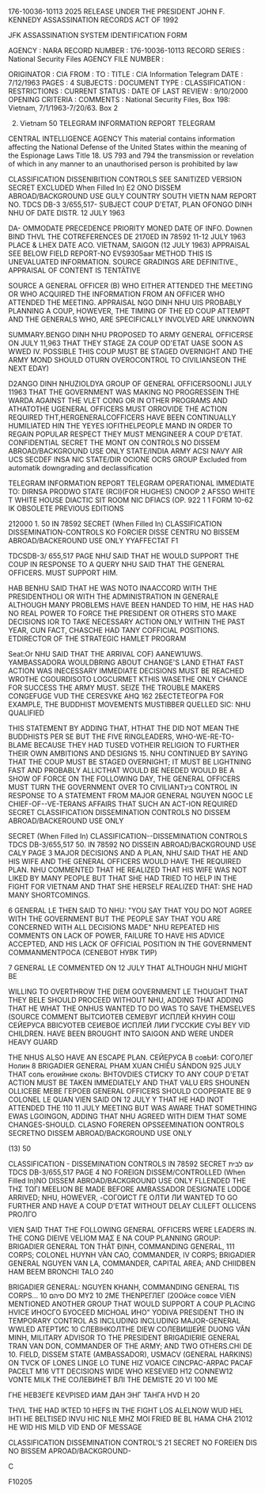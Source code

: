 176-10036-10113 2025 RELEASE UNDER THE PRESIDENT JOHN F. KENNEDY ASSASSINATION RECORDS ACT OF 1992

JFK ASSASSINATION SYSTEM
IDENTIFICATION FORM

AGENCY : NARA
RECORD NUMBER : 176-10036-10113
RECORD SERIES : National Security Files
AGENCY FILE NUMBER :

ORIGINATOR : CIA
FROM :
TO :
TITLE : CIA Information Telegram
DATE : 7/12/1963
PAGES : 4
SUBJECTS :
DOCUMENT TYPE :
CLASSIFICATION :
RESTRICTIONS :
CURRENT STATUS :
DATE OF LAST REVIEW : 9/10/2000
OPENING CRITERIA :
COMMENTS : National Security Files, Box 198: Vietnam, 7/1/1963-7/20/63. Box 2

2. Vietnam 50
TELEGRAM INFORMATION REPORT TELEGRAM

CENTRAL INTELLIGENCE AGENCY
This material contains information affecting the National Defense of the United States within the meaning of the Espionage Laws Title 18. US
793 and 794 the transmission or revelation of which in any manner to an unauthorised person is prohibited by law

CLASSIFICATION DISSENIBITION CONTROLS SEE SANITIZED VERSION
SECRET EXCLUDED
When Filled In) E2 ONO DISSEM ABROAD/BACKGROUND USE GULY
COUNTRY SOUTH VIETN NAM REPORT NO. TDCS DB-3 3/655,517-
SUBJECT COUP D'ETAT, PLAN OFONGO DINH NHU OF DATE DISTR. 12 JULY 1963

DA- OMMODATE PRECEDENCE PRIORITY MONED
DATE OF
INFO. Downen BIND THVL THE COTREFERENCES DE 2170ED IN 78592
11-12 JULY 1963
PLACE &
LHEX
DATE ACO. VIETNAM, SAIGON (12 JULY 1963)
APPRAISAL SEE BELOW
FIELD REPORT-NO EVS9305aar
METHOD THIS IS UNEVALUATED INFORMATION. SOURCE GRADINGS ARE DEFINITIVE., APPRAISAL OF CONTENT IS TENTÄTIVE

SOURCE A GENERAL OFFICER (B) WHO EITHER ATTENDED THE MEETING OR WHO ACQUIRED THE
INFORMATION FROM AN OFFICER WHO ATTENDED THE MEETING.
APPRAISAL NGO DINH NHU UIS PROBABLY PLANNING A COUP, HOWEVER, THE TIMING OF THE ED
COUP ATTEMPT AND THE GENERALS WHO, ARE SPECIFICALLY INVOLVED ARE UNKNOWN

SUMMARY.BENGO DINH NHU PROPOSED TO ARMY GENERAL OFFICERSE
ON JULY 11,963 THAT THEY STAGE ZA COUP OD'ETAT UASE SOON AS WWED IV.
POSSIBLE THIS COUP MUST BE STAGED OVERNIGHT AND THE ARMY MOND
SHOULD OTURN OVEROCONTROL TO CIVILIANSEON THE NEXT EDAY)

D2ANGO DINH NHUZIOLDYA GROUP OF GENERAL OFFICERSOONLI
JULY 11963 THAT THE GOVERNMENT WAS MAKING NO PROGRESSEIN THE WARDA
AGAINST THE VLET CONG OR IN OTHER PROGRAMS AND ATHATOTHE UGENERAL
OFFICERS MUST ORROVIDE THE ACTION REQUIRED THT,HERGENERALCOFFICERS
HAVE BEEN CONTINUALLY HUMILIATED HIN THE YEYES IOFITHELPEOPLE MAND IN
ORDER TO REGAIN POPULAR RESPECT THEY MUST MENGINEER A COUP D'ETAT.
CONFIDENTIAL
SECRET THE MONT
ON CONTROLS
NO DISSEM ABROAD/BACKGROUND USE ONLY
STATE/INDIA ARMY ACSI NAVY AIR UCS SECDEF INSA NIC
STATE/DIR OCIONE OCRS
GROUP
Excluded from automatik
downgrading and
declassification

TELEGRAM INFORMATION REPORT TELEGRAM
OPERATIONAL IMMEDIATE TO: DIRNSA PRODWO
STATE (RCI)(FOR HUGHES) CNOOP
2
AFSSO WHITE T
WHITE HOUSE DIACTIC SIT ROOM
NIC DFIACS
(OP. 922 1 1
FORM
10-62 IK OBSOLETE PREVIOUS EDITIONS

212000 1. 50
IN 78592
SECRET
(When Filled In)
CLASSIFICATION DISSEMINATION-CONTROLS
KO FORCIER DISSE CENTRU
NO BISSEM ABROAD/BACKEROUND USE ONLY
YYAFFECTAT F1

TDCSDB-3/ 655,517
PAGE
NHƯ SAID THAT HE WOULD SUPPORT THE COUP IN RESPONSE TO A QUERY
NHU SAID THAT THE GENERAL OFFICERS. MUST SUPPORT HIM.

HAB BENHU SAID THAT HE WAS NOTO INAACCORD WITH THE PRESIDENTHOLI
OR WITH THE ADMINISTRATION IN GENERALE ALTHOUGH MANY PROBLEMS
HAVE BEEN HANDED TO HIM, HE HAS HAD NO REAL POWER TO FORCE THE
PRESIDENT OR OTHERS STO MAKE DECISIONS IOR TO TAKE NECESSARY ACTION
ONLY WITHIN THE PAST YEAR, CUN FACT, CHASCHE HAD TANY COFFICIAL
POSITIONS. ETDIRECTOR OF THE STRATEGIC HAMLET PROGRAM

Seat:Or NHU SAID THAT THE ARRIVAL COF) AANEW1UWS. YAMBASSADORA WOULDBRING ABOUT CHANGE'S LAND ETHAT FAST ACTION WAS INECESSARY IMMEDIATE
DECISIONS MUST BE REACHED WROTHE CGOURDISOTO LOGCURMET KTHIS WASETHE
ONLY CHANCE FOR SUCCESS THE ARMY MUST. SEIZE THE TROUBLE MAKERS
CONGEFUGE VUD THE CERESVKE AHQ 162 2БЕСТЕТЕОГРА
FOR EXAMPLE, THE BUDDHIST MOVEMENTS MUSTIBBER QUELLED SIC: NHU QUALIFIED

THIS STATEMENT BY ADDING THAT, HTHAT THE DID NOT MEAN THE BUDDHISTS PER SE
BUT THE FIVE RINGLEADERS, WHO-WE-RE-TO-BLAME BECAUSE THEY HAD TUSED
VOTHEIR RELIGION TO FURTHER THEIR OWN AMBITIONS AND DESIGNS
15. NHU CONTINUED BY SAYING THAT THE COUP MUST BE STAGED
OVERNIGHT; IT MUST BE LIGHTNING FAST AND PROBABLY ALLICTHAT WOULD
BE NEEDED WOULD BE A SHOW OF FORCE ON THE FOLLOWING DAY, THE
GENERAL OFFICERS MUST TURN THE GOVERNMENT OVER TO CIVILIANTבינ
CONTROL IN RESPONSE TO A STATEMENT FROM MAJOR GENERAL NGUYEN
NGOC LE CHIEF-OF--VE-TERANS AFFAIRS THAT SUCH AN ACT-ION REQUIRED
SECRET
CLASSIFICATION DISSEMINATION CONTROLS
NO DISSEM ABROAD/BACKEROUND USE ONLY

SECRET
(When Filled In)
CLASSIFICATION--DISSEMINATION CONTROLS
TDCS DB-3/655,517
50.
IN 78592
NO DISSEIN ABROAD/BACKGROUND USE CALY
PAGE
3
MAJOR DECISIONS AND A PLAN, NHƯ SAID THAT HE AND HIS WIFE AND
THE GENERAL OFFICERS WOULD HAVE THE REQUIRED PLAN. NHU COMMENTED
THAT HE REALIZED THAT HIS WIFE WAS NOT LIKED BY MANY PEOPLE BUT
THAT SHE HAD TRIED TO HELP IN THE FIGHT FOR VIETNAM AND THAT
SHE HERSELF REALIZED THAT: SHE HAD MANY SHORTCOMINGS.

6 GENERAL LE THEN SAID TO NHU: "YOU SAY THAT YOU DO NOT
AGREE WITH THE GOVERNMENT BUT THE PEOPLE SAY THAT YOU ARE
CONCERNED WITH ALL DECISIONS MADE" NHU REPEATED HIS COMMENTS
ON LACK OF POWER, FAILURE TO HAVE HIS ADVICE ACCEPTED, AND HIS
LACK OF OFFICIAL POSITION IN THE GOVERNMENT
COMMANMENTPOCA (CENЕВОТ НУВК ТИР)

7 GENERAL LE COMMENTED ON 12 JULY THAT ALTHOUGH NHƯ MIGHT BE

WILLING TO OVERTHROW THE DIEM GOVERNMENT LE THOUGHT THAT THEY BELE
SHOULD PROCEED WITHOUT NHU, ADDING THAT ADDING THAT HE WHAT THE ONHUS WANTED
TO DO WAS TO SAVE THEMSELVES
(SOURCE COMMENT
ВЫТСИОТЕВ СЕМЕВУГ ИСПЛЕЙ КНУИН СОШ
СЕЙЕРУСА
ВВІСУОТЕВ СЕИЕВОЕ ИСПЛЕЙ ЛИИ ГУССКИЕ СУЫ BEY VID
CHILDREN. HAVE BEEN BROUGHT INTO SAIGON AND WERE UNDER HEAVY GUARD

THE NHUS ALSO HAVE AN ESCAPE PLAN.
СЕЙЕРУСА В совЬИ: СОГОЛЕГ Нолин
8 BRIGADIER GENERAL PHAM XUAN CHIỀU SÁNDON 925 JULY THAT
соль егоийние сколь: BHTOVDIES СТИСКУ ТО
ANY COUP D'ETAT ACTION MUST BE TAKEN IMMEDIATELY AND THAT VALU
ERS SHOUNEN OLLICEBE МЕВЕ ГЕРОЕВ
GENERAL OFFICERS SHOULD COOPERATE
BE
9 COLONEL LE QUAN VIEN SAID ON 12 JULY Y THAT HE HAD INOT
ATTENDED THE 110 11 JULY MEETING BUT WAS AWARE THAT SOMETHING EWAS
LGOINGON, ADDING THAT NHU AGREED WITH DIEM THAT SOME CHANGES-SHOULD.
CLASNO FOREREN OPSSEEMINATION OONTROLS
SECRETNO DISSEM ABROAD/BACKGROUND USE ONLY

(13)
50

CLASSIFICATION - DISSEMINATION CONTROLS
IN 78592
SECRET
עם לבית TDCS DB-3/655,517
PAGE
4
NO FOREIGN DISSEM/CONTROLLED
(When Filled In)NO DISSEM ABROAD/BACKGROUND USE ONLY
FLLENDED THE ΤΗΣ ΤΩΓΙ ΜΕELION
BE MADE BEFORE AMBASSADOR DESIGNATE LODGE ARRIVED; NHU, HOWEVER,
-СОГОИСТ ГЕ ОЛТИ ЛИ
WANTED TO GO FURTHER AND HAVE A COUP D'ETAT WITHOUT DELAY
CLILEFT OLLICENS PROЛГО

VIEN SAID THAT THE FOLLOWING GENERAL OFFICERS WERE LEADERS IN. THE
CONG DIEIVE VELIOM ΜΑΣ Ε
NA
COUP PLANNING GROUP: BRIGADIER GENERAL TON THẤT ĐỊNH, COMMANDING
GENERAL, 111 CORPS; COLONEL HUYNH VÀN CAO, COMMANDER, IV CORPS;
BRIGADIER GENERAL NGUYEN VAN LA, COMMANDER, CAPITAL AREA; AND
CHIIDBEN HAM BEEM BRONCHI TALO 240

BRIGADIER GENERAL: NGUYEN KHANH, COMMANDING GENERAL TIS CORPS... סיהם
10 DO MY2 10 2ME THENРЕГЛЕГ (20Ойсе совсе
VIEN MENTIONED ANOTHER GROUP THAT WOULD SUPPORT A COUP PLACING HVICE
ИНОСГО БУОСEED MICHOAL ИНО" YODIVA
PRESIDENT THO IN TEMPORARY CONTROL AS INCLUDING INCLUDING MAJOR-GENERAL WWLED
АТЕРТИС 10 СЛЕВІНКОЛTHE DIEW СОЛЕВИШЕЙЕ
DUONG VĂN MINH, MILITARY ADVISOR TO THE PRESIDENT BRIGADIERIE
GENERAL TRAN VAN DON, COMMANDER OF THE ARMY; AND TWO OTHERS.CHI DE
10. FIELD, DISSEM STATE (AMBASSADOR), USMACV (GENERAL HARKINS)
ON TVCK OF LONES LINGE LO TUNE HIZ VOAICE
CINCPAC-ARPAC PACAF PACELT
M16 VTT DECISIONS WIDE WHO KESEVIED H12 CONNEW12
VONTE MILK THE СОЛЕВИНЕТ ВЛI THE DEMISTE 20 VI 100 ME

ГНЕ НЕВЗЕГЕ KEVPISED ИАМ ДАН ЭНГ ТАНГА
HVD H
20

THVL THE HAD IKTED 10 HEFS IN THE FIGHT LOS ALELNOW WUD HEL
IHTI HE BELTISED INVU HIC NILE MHZ MOI FRIED BE BL
HAMA CHA 21012
HE WID HIS MILD VID
END OF MESSAGE

CLASSIFICATION DISSEMINATION CONTROL'S 21
SECRET
NO FOREIEN DIS
NO BISSEM APROAD/BACKGROUND-

C

F10205
